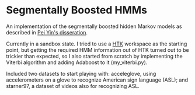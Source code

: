 # Segmentally Boosted HMMs

An implementation of the segmentally boosted hidden Markov models as described in [Pei Yin's disseration](https://smartech.gatech.edu/handle/1853/33939).

Currently in a sandbox state.  I tried to use a [HTK](http://htk.eng.cam.ac.uk/) workspace as the starting point, but getting the required HMM information out of HTK turned out to be trickier than expected, so I also started from scratch by implementing the Viterbi algorithm and adding Adaboost to it (my_viterbi.py).

Included two datasets to start playing with: acceleglove, using accelerometers on a glove to recognize American sign language (ASL); and starner97, a dataset of videos also for recognizing ASL.
